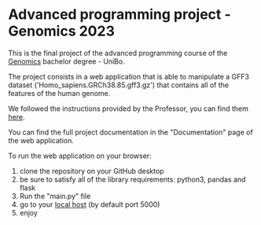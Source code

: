 # Advanced programming project - Genomics 2023
This is the final project of the advanced programming course of the [Genomics](https://corsi.unibo.it/1cycle/Genomics) bachelor degree - UniBo.

The project consists in a web application that is able to manipulate a GFF3 dataset ('Homo_sapiens.GRCh38.85.gff3.gz') that contains all of the features of the human genome.

We followed the instructions provided by the Professor, you can find them [here](MarkdownFiles/Project_specification.md).

You can find the full project documentation in the "Documentation" page of the web application.

To run the web application on your browser:
1. clone the repository on your GitHub desktop
2. be sure to satisfy all of the library requirements: python3, pandas and flask
3. Run the "main.py" file
4. go to your [local host](http://127.0.0.1:5000/) (by default port 5000)
5. enjoy